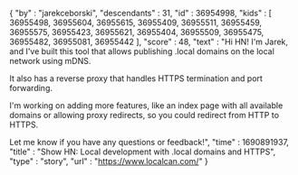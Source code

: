 {
  "by" : "jarekceborski",
  "descendants" : 31,
  "id" : 36954998,
  "kids" : [ 36955498, 36955604, 36955615, 36955409, 36955511, 36955459, 36955575, 36955423, 36955621, 36955404, 36955509, 36955475, 36955482, 36955081, 36955442 ],
  "score" : 48,
  "text" : "Hi HN! I&#x27;m Jarek, and I&#x27;ve built this tool that allows publishing .local domains on the local network using mDNS.<p>It also has a reverse proxy that handles HTTPS termination and port forwarding.<p>I&#x27;m working on adding more features, like an index page with all available domains or allowing proxy redirects, so you could redirect from HTTP to HTTPS.<p>Let me know if you have any questions or feedback!",
  "time" : 1690891937,
  "title" : "Show HN: Local development with .local domains and HTTPS",
  "type" : "story",
  "url" : "https://www.localcan.com/"
}
